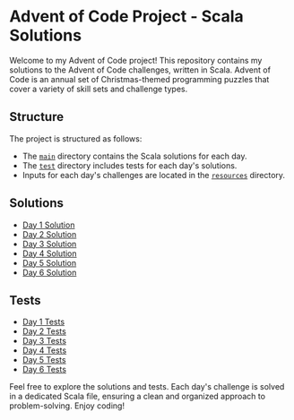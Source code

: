 # Advent of Code Project - Scala Solutions

Welcome to my Advent of Code project! This repository contains my solutions to the Advent of Code challenges, written in
Scala. Advent of Code is an annual set of Christmas-themed programming puzzles that cover a variety of skill sets and
challenge types.

## Structure

The project is structured as follows:

- The [`main`](src/main) directory contains the Scala solutions for each day.
- The [`test`](src/test) directory includes tests for each day's solutions.
- Inputs for each day's challenges are located in the [`resources`](src/main/resources) directory.

## Solutions

- [Day 1 Solution](src/main/scala/day1/Day1.scala)
- [Day 2 Solution](src/main/scala/day2/Day2.scala)
- [Day 3 Solution](src/main/scala/day3/Day3.scala)
- [Day 4 Solution](src/main/scala/day4/Day4.scala)
- [Day 5 Solution](src/main/scala/day5/Day5.scala)
- [Day 6 Solution](src/main/scala/day6/Day6.scala)

## Tests

- [Day 1 Tests](src/test/scala/day1/Day1Test.scala)
- [Day 2 Tests](src/test/scala/day2/Day2Test.scala)
- [Day 3 Tests](src/test/scala/day3/Day3Test.scala)
- [Day 4 Tests](src/test/scala/day4/Day4Test.scala)
- [Day 5 Tests](src/test/scala/day5/Day5Test.scala)
- [Day 6 Tests](src/test/scala/day6/Day6Test.scala)

Feel free to explore the solutions and tests. Each day's challenge is solved in a dedicated Scala file, ensuring a clean
and organized approach to problem-solving. Enjoy coding!